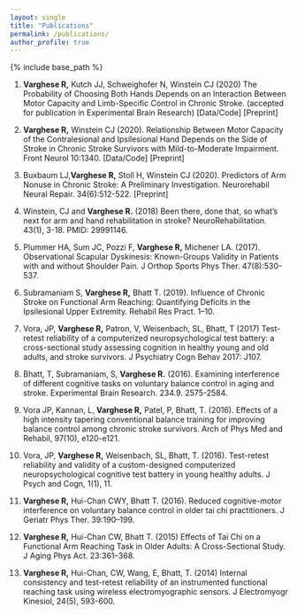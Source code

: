 ```yaml
---
layout: single
title: "Publications"
permalink: /publications/
author_profile: true
---
```


{% include base_path %}

1.	**Varghese R,** Kutch JJ, Schweighofer N, Winstein CJ (2020) The Probability of Choosing Both Hands Depends on an Interaction Between Motor Capacity and Limb-Specific Control in Chronic Stroke. (accepted for publication in Experimental Brain Research)	[Data/Code]   [Preprint]
2.	**Varghese R,** Winstein CJ (2020). Relationship Between Motor Capacity of the Contralesional and Ipsilesional Hand Depends on the Side of Stroke in Chronic Stroke Survivors with Mild-to-Moderate Impairment. Front Neurol 10:1340.     [Data/Code]   [Preprint]
3.	Buxbaum LJ,**Varghese R,** Stoll H, Winstein CJ (2020). Predictors of Arm Nonuse in Chronic Stroke: A Preliminary Investigation. Neurorehabil Neural Repair. 34(6):512-522.     [Preprint]
4.	Winstein, CJ and **Varghese R.** (2018) Been there, done that, so what’s next for arm and hand rehabilitation in stroke? NeuroRehabilitation. 43(1), 3-18. PMID: 29991146.
5.	Plummer HA, Sum JC, Pozzi F, **Varghese R,** Michener LA. (2017). Observational Scapular Dyskinesis: Known-Groups Validity in Patients with and without Shoulder Pain. J Orthop Sports Phys Ther. 47(8):530-537.
 
6.	Subramaniam S, **Varghese R,** Bhatt T. (2019). Influence of Chronic Stroke on Functional Arm Reaching: Quantifying Deficits in the Ipsilesional Upper Extremity. Rehabil Res Pract. 1–10. 
7.	Vora, JP, **Varghese R,** Patron, V, Weisenbach, SL, Bhatt, T (2017) Test-retest reliability of a computerized neuropsychological test battery: a cross-sectional study assessing cognition in healthy young and old adults, and stroke survivors. J Psychiatry Cogn Behav 2017: J107.
8.	Bhatt, T, Subramaniam, S, **Varghese R.** (2016). Examining interference of different cognitive tasks on voluntary balance control in aging and stroke. Experimental Brain Research. 234.9. 2575-2584.
9.	Vora JP, Kannan, L, **Varghese R,** Patel, P, Bhatt, T. (2016). Effects of a high intensity tapering conventional balance training for improving balance control among chronic stroke survivors. Arch of Phys Med and Rehabil, 97(10), e120-e121.
10.	Vora, JP, **Varghese R,** Weisenbach, SL, Bhatt, T. (2016). Test-retest reliability and validity of a custom-designed computerized neuropsychological cognitive test battery in young healthy adults. J Psych and Cogn, 1(1), 11.
11.	**Varghese R,** Hui-Chan CWY, Bhatt T. (2016). Reduced cognitive-motor interference on voluntary balance control in older tai chi practitioners. J Geriatr Phys Ther. 39:190–199. 
12.	**Varghese R,** Hui-Chan CW, Bhatt T. (2015) Effects of Tai Chi on a Functional Arm Reaching Task in Older Adults: A Cross-Sectional Study. J Aging Phys Act. 23:361–368. 
13.	**Varghese R,** Hui-Chan, CW, Wang, E, Bhatt, T. (2014) Internal consistency and test-retest reliability of an instrumented functional reaching task using wireless electromyographic sensors. J Electromyogr Kinesiol, 24(5), 593-600.


